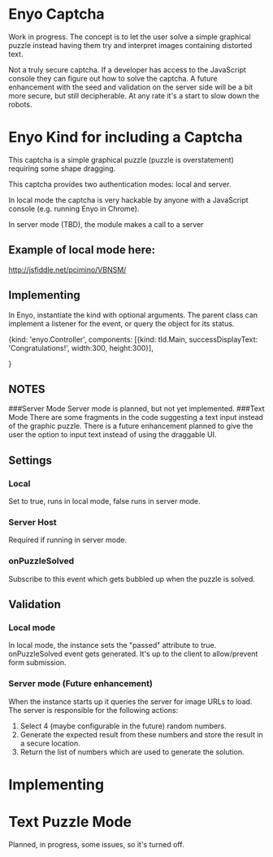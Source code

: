 Enyo Captcha
=============

Work in progress. The concept is to let the user solve a simple graphical puzzle instead having them try and interpret images containing distorted text.

Not a truly secure captcha. If a developer has access to the JavaScript console they can figure out how to solve the captcha. A future enhancement with the seed and validation on the server side will be a bit more secure, but still decipherable. At any rate it's a start to slow down the robots.

# Enyo Kind for including a Captcha
This captcha is a simple graphical puzzle (puzzle is overstatement) requiring some shape dragging.

This captcha provides two authentication modes: local and server.

In local mode the captcha is very hackable by anyone with a JavaScript console (e.g. running Enyo in Chrome).

In server mode (TBD), the module makes a call to a server

## Example of local mode here:
http://jsfiddle.net/pcimino/VBNSM/

## Implementing
In Enyo, instantiate the kind with optional arguments. The parent class can implement a listener for the event, or query the object for its status.

{kind: 'enyo.Controller',
components: [{kind: tld.Main, successDisplayText: 'Congratulations!', width:300, height:300}],

}

## NOTES
###Server Mode
Server mode is planned, but not yet implemented.
###Text Mode
There are some fragments in the code suggesting a text input instead of the graphic puzzle. There is a future enhancement planned to give the user the option to input text instead of using the draggable UI.

## Settings
### Local
Set to true, runs in local mode, false runs in server mode.

### Server Host
Required if running in server mode.

### onPuzzleSolved
Subscribe to this event which gets bubbled up when the puzzle is solved.

## Validation
### Local mode
In local mode, the instance sets the "passed" attribute to true. onPuzzleSolved event gets generated. It's up to the client to allow/prevent form submission.

### Server mode (Future enhancement)
When the instance starts up it queries the server for image URLs to load. The server is responsible for the following actions:
1. Select 4 (maybe configurable in the future) random numbers.
2. Generate the expected result from these numbers and store the result in a secure location.
3. Return the list of numbers which are used to generate the solution.

# Implementing



# Text Puzzle Mode
Planned, in progress, some issues, so it's turned off.

